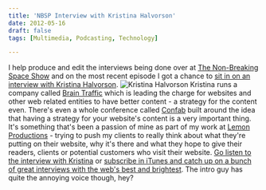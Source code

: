 ```yaml
---
title: 'NBSP Interview with Kristina Halvorson'
date: 2012-05-16
draft: false
tags: [Multimedia, Podcasting, Technology]

---
```


I help produce and edit the interviews being done over at [The Non-Breaking Space Show](http://nonbreakingspace.tv/) and on the most recent episode I got a chance to [sit in on an interview with Kristina Halvorson](http://nonbreakingspace.tv/kristina-halvorson/). ![Kristina Halvorson](https://chrisenns.com/wp-content/uploads/2012/05/Kristina-Halvorson.jpg "Kristina Halvorson") Kristina runs a company called [Brain Traffic](http://www.braintraffic.com/) which is leading the charge for websites and other web related entities to have better content - a strategy for the content even. There's even a whole conference called [Confab](http://confab2012.com/) built around the idea that having a strategy for your website's content is a very important thing. It's something that's been a passion of mine as part of my work at [Lemon Productions](http://lemonproductions) - trying to push my clients to really think about what they're putting on their website, why it's there and what they hope to give their readers, clients or potential customers who visit their website. [Go listen to the interview with Kristina](http://nonbreakingspace.tv/kristina-halvorson/) or [subscribe in iTunes and catch up on a bunch of great interviews with the web's best and brightest](http://itunes.apple.com/ca/podcast/the-non-breaking-space-show/id507162981). The intro guy has quite the annoying voice though, hey?
